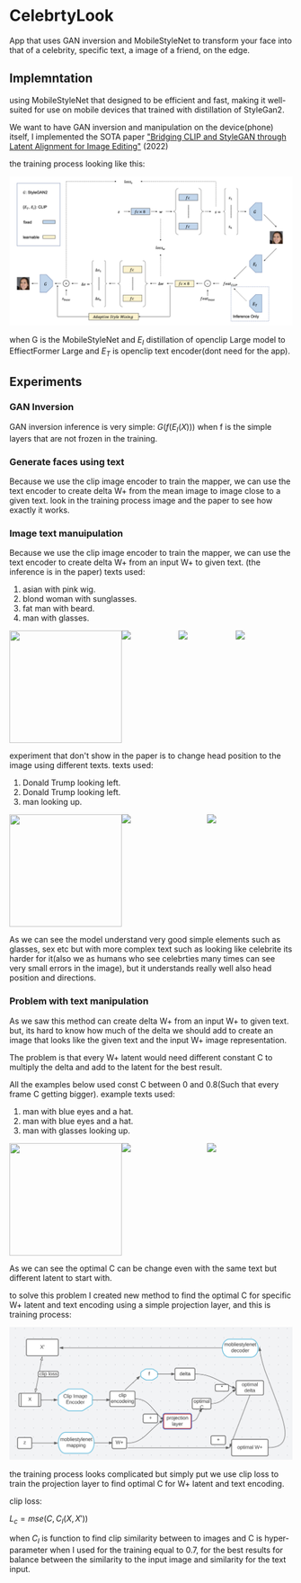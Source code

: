 # CelebrtyLook

App that uses GAN inversion and MobileStyleNet to transform your face into that of a celebrity, specific text, a image of a friend, on the edge.

## Implemntation

using MobileStyleNet that designed to be efficient and fast, making it well-suited for use on mobile devices that trained with distillation of StyleGan2.

We want to have GAN inversion and manipulation on the device(phone) itself, I implemented the SOTA paper
["Bridging CLIP and StyleGAN through Latent Alignment for Image Editing"](https://arxiv.org/abs/2210.04506) (2022)

the training process looking like this:

![Demonstration of the training process](assets/mapper_training.png)

when G is the MobileStyleNet and $E_I$ distillation of openclip Large model to EffiectFormer Large and $E_T$ is openclip text encoder(dont need for the app).

## Experiments


### GAN Inversion

GAN inversion inference is very simple:  $G(f(E_I(X)))$  when f is the simple layers that are not frozen in the training.


### Generate faces using text
Because we use the clip image encoder to train the mapper, we can use the text encoder to create delta W+ from the mean image to image close to a given text.
look in the training process image and the paper to see how exactly it works.

### Image text manuipulation 

Because we use the clip image encoder to train the mapper, we can use the text encoder to create delta W+ from an input W+ to given text.
(the inference is in the paper)
texts used:
1. asian with pink wig.
2. blond woman with sunglasses.
3. fat man with beard.
4. man with glasses.

<div style="display: flex;">
	<img src="assets/examples/asian_with_pink_wig.gif" width="200" height="200">  	<img src="assets/examples/blond_woman_with_sunglasses.gif" width="200">
	<img src="assets/examples/fat_man_with_beard.gif" width="200">
	<img src="assets/examples/man_with_glasses.gif" width="200">
</div>

experiment that don't show in the paper is to change head position to the image using different texts.
texts used:

1. Donald Trump looking left.
2. Donald Trump looking left.
3. man looking up.

<div style="display: flex;">
	<img src="assets/head movment examples/Donald_Trump_looking_left.gif" width="200" height="200">  	<img src="assets/head movment examples/Donald_Trump_looking_left_2.gif" width="200">
	<img src="assets/head movment examples/man_looking_up.gif" width="200">
</div>

As we can see the model understand very good simple elements such as glasses, sex etc but with more complex text such as looking like celebrite its harder for it(also we as humans who see celebrties many times can see very small errors in the image), but it understands really well also head position and directions.


### Problem with text manipulation

As we saw this method can create delta W+ from an input W+ to given text. but, its hard to know how much of the delta we should add to create an image that looks like the
given text and the input W+ image representation.

The problem is that every W+ latent would need different constant C to multiply the delta and add to the latent for the best result.

All the examples below used const C between 0 and 0.8(Such that every frame C getting bigger).
example texts used:

1. man with blue eyes and a hat.
2. man with blue eyes and a hat.
3. man with glasses looking up.

<div style="display: flex;">
	<img src="assets/examples problem/man with blue eyes and a hat_2.gif" width="200" height="200">  	<img src="assets/examples problem/man with blue eyes and a hat.gif" width="200">
	<img src="assets/examples problem/man with glasses looking up.gif" width="200">
</div>

As we can see the optimal C can be change even with the same text but different latent to start with.

to solve this problem I created new method to find the optimal C for specific W+ latent and text encoding using a simple projection layer, and this is training process:

![Demonstration of the training process](assets/projection_layer_training.png)

the training process looks complicated but simply put we use clip loss to train the projection layer to find optimal C for W+ latent and text encoding.

clip loss:

$L_c = mse(C,C_I(X,X'))$ 

when $C_I$ is function to find clip similarity between to images and C is hyper-parameter when I used for the training equal to 0.7, for the best results for balance between the similarity to the input image and similarity for the text input.




